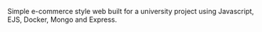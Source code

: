 Simple e-commerce style web built for a university project using Javascript, EJS, Docker, Mongo and Express.

